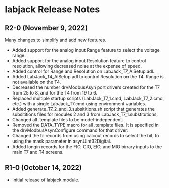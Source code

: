 # labjack Release Notes

## R2-0 (November 9, 2022)
Many changes to simplify and add new features.
- Added support for the analog input Range feature to select the voltage range.
- Added support for the analog input Resolution feature to control resolution, allowing decreased noise at the expense of speed.
- Added control for Range and Resolution on LabJack_T7_AiSetup.adl.
- Added LabJack_T4_AiSetup.adl to control Resolution on the T4.  Range is not available on the T4.
- Decreased the number drvModbusAsyn port drivers created for the T7 from 25 to 8, and for the T4 from 19 to 6.
- Replaced multiple startup scripts (LabJack_T7_1.cmd, LabJack_T7_2.cmd, etc.) with a single LabJack_T7.cmd using environment variables.
- Added generate_T7_2_and_3.subsititions.sh script that generates the subsititions files for modules 2 and 3 from LabJack_T7_1.substitutions.
- Changed all .template files to be model-independent.
- Removed the DATA_TYPE macro for all .template files. It is specified in the drvModbusAsynConfigure command for that driver.
- Changed the bi records from using calcout records to select the bit, to using the mask parameter in asynUInt32Digital.
- Added longin records for the FIO, CIO, EIO, and MIO binary inputs to the main T7 and T4 screens. 

## R1-0 (October 14, 2022)
- Initial release of labjack module.
